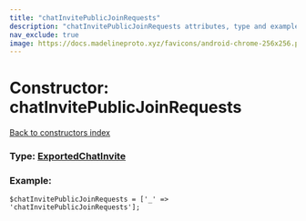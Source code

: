 ```yaml
---
title: "chatInvitePublicJoinRequests"
description: "chatInvitePublicJoinRequests attributes, type and example"
nav_exclude: true
image: https://docs.madelineproto.xyz/favicons/android-chrome-256x256.png
---
```

# Constructor: chatInvitePublicJoinRequests  
[Back to constructors index](/API_docs/constructors/index.html)






### Type: [ExportedChatInvite](/API_docs/types/ExportedChatInvite.html)


### Example:

```
$chatInvitePublicJoinRequests = ['_' => 'chatInvitePublicJoinRequests'];
```  
